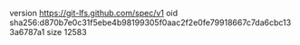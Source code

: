 version https://git-lfs.github.com/spec/v1
oid sha256:d870b7e0c31f5ebe4b98199305f0aac2f2e0fe79918667c7da6cbc133a6787a1
size 12583
